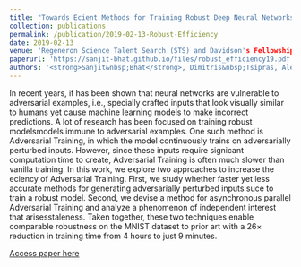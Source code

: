 ```yaml
---
title: "Towards Ecient Methods for Training Robust Deep Neural Networks"
collection: publications
permalink: /publication/2019-02-13-Robust-Efficiency
date: 2019-02-13
venue: 'Regeneron Science Talent Search (STS) and Davidson's Fellowship'
paperurl: 'https://sanjit-bhat.github.io/files/robust_efficiency19.pdf'
authors: '<strong>Sanjit&nbsp;Bhat</strong>, Dimitris&nbsp;Tsipras, Aleksander&nbsp;Mądry'
---
```

In recent years, it has been shown that neural networks are vulnerable to adversarial examples, i.e., specially crafted inputs that look visually similar to humans yet cause machine
learning models to make incorrect predictions. A lot of research has been focused on training
robust modelsmodels immune to adversarial examples. One such method is Adversarial Training, in which the model continuously trains on adversarially perturbed inputs. However, since
these inputs require signicant computation time to create, Adversarial Training is often much
slower than vanilla training. In this work, we explore two approaches to increase the eciency
of Adversarial Training. First, we study whether faster yet less accurate methods for generating
adversarially perturbed inputs suce to train a robust model. Second, we devise a method for
asynchronous parallel Adversarial Training and analyze a phenomenon of independent interest
that arisesstaleness. Taken together, these two techniques enable comparable robustness on
the MNIST dataset to prior art with a 26× reduction in training time from 4 hours to just 9
minutes.

[Access paper here](https://sanjit-bhat.github.io/files/robust_efficiency19.pdf)

